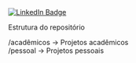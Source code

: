 <div id="badges">
  <a href="https://www.linkedin.com/in/adriele-caldas-nv231997/">
    <img src="https://img.shields.io/badge/LinkedIn-blue?style=for-the-badge&logo=linkedin&logoColor=white" alt="LinkedIn Badge"/>
  </a>
</div>  






Estrutura do repositório

/acadêmicos -> Projetos acadêmicos  
/pessoal -> Projetos pessoais  
